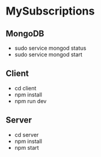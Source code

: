 # MySubscriptions

## MongoDB
- sudo service mongod status
- sudo service mongod start

## Client 
- cd client
- npm install
- npm run dev

## Server
- cd server
- npm install
- npm start 
